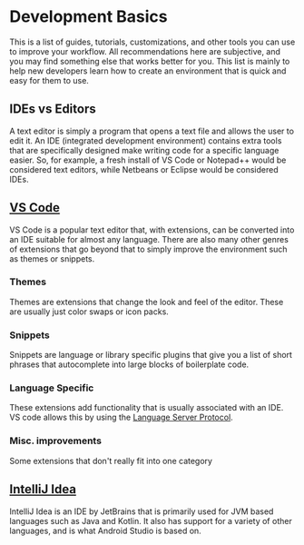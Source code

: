 # Development Basics

This is a list of guides, tutorials, customizations, and other tools you can use to improve your workflow. All recommendations here are subjective, and you may find something else that works better for you. This list is mainly to help new developers learn how to create an environment that is quick and easy for them to use.

## IDEs vs Editors

A text editor is simply a program that opens a text file and allows the user to edit it. An IDE (integrated development environment) contains extra tools that are specifically designed make writing code for a specific language easier. So, for example, a fresh install of VS Code or Notepad++ would be considered text editors, while Netbeans or Eclipse would be considered IDEs.

## [VS Code](https://code.visualstudio.com/)

VS Code is a popular text editor that, with extensions, can be converted into an IDE suitable for almost any language. There are also many other genres of extensions that go beyond that to simply improve the environment such as themes or snippets.

### Themes

Themes are extensions that change the look and feel of the editor. These are usually just color swaps or icon packs.



### Snippets

Snippets are language or library specific plugins that give you a list of short phrases that autocomplete into large blocks of boilerplate code.



### Language Specific

These extensions add functionality that is usually associated with an IDE. VS code allows this by using the [Language Server Protocol](https://microsoft.github.io/language-server-protocol/).



### Misc. improvements

Some extensions that don't really fit into one category 



## [IntelliJ Idea](https://www.jetbrains.com/idea/)

IntelliJ Idea is an IDE by JetBrains that is primarily used for JVM based languages such as Java and Kotlin. It also has support for a variety of other languages, and is what Android Studio is based on.